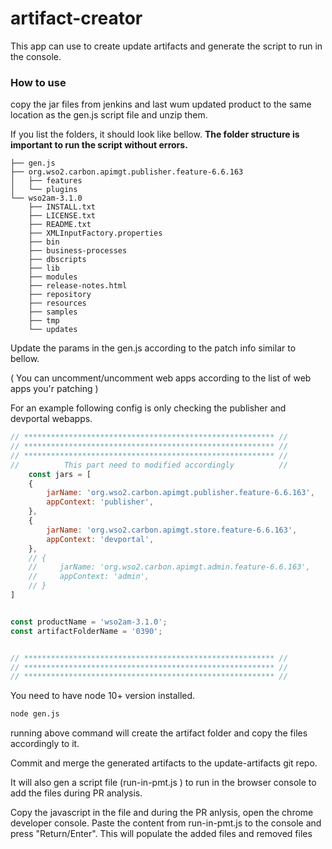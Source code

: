 # artifact-creator
This app can use to create update artifacts and generate the script to run in the console.

### How to use
copy the jar files from jenkins and last wum updated product to the same location as the gen.js script file and unzip them.

If you list the folders, it should look like bellow. **The folder structure is important to run the script without errors.**

```
├── gen.js
├── org.wso2.carbon.apimgt.publisher.feature-6.6.163
│   ├── features
│   └── plugins
└── wso2am-3.1.0
    ├── INSTALL.txt
    ├── LICENSE.txt
    ├── README.txt
    ├── XMLInputFactory.properties
    ├── bin
    ├── business-processes
    ├── dbscripts
    ├── lib
    ├── modules
    ├── release-notes.html
    ├── repository
    ├── resources
    ├── samples
    ├── tmp
    └── updates
```

Update the params in the gen.js according to the patch info similar to bellow.

( You can uncomment/uncomment web apps according to the list of web apps you'r patching )

For an example following config is only checking the publisher and devportal webapps.

```js
// ******************************************************** //
// ******************************************************** //
// ******************************************************** //
//          This part need to modified accordingly          //
    const jars = [
    {
        jarName: 'org.wso2.carbon.apimgt.publisher.feature-6.6.163',
        appContext: 'publisher',
    },
    {
        jarName: 'org.wso2.carbon.apimgt.store.feature-6.6.163',
        appContext: 'devportal',
    },
    // {
    //     jarName: 'org.wso2.carbon.apimgt.admin.feature-6.6.163',
    //     appContext: 'admin',
    // }
]


const productName = 'wso2am-3.1.0';
const artifactFolderName = '0390';


// ******************************************************** //
// ******************************************************** //
// ******************************************************** //
```
You need to have node 10+ version installed.

```bash
node gen.js
```

running above command will create the artifact folder and copy the files accordingly to it.

Commit and merge the generated artifacts to the update-artifacts git repo.

It will also gen a script file (run-in-pmt.js ) to run in the browser console to add the files during PR analysis. 

Copy the javascript in the file and during the PR anlysis, open the chrome developer console. 
Paste the content from run-in-pmt.js to the console and press "Return/Enter".
This will populate the added files and removed files

